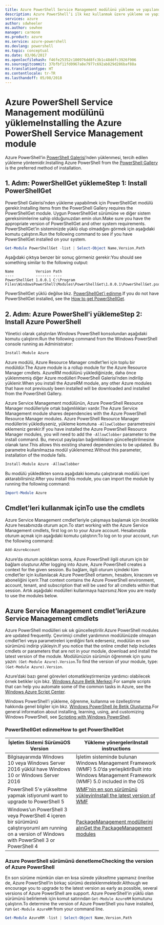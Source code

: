 ```yaml
---
title: Azure PowerShell Service Management modülünü yükleme ve yapılandırma | Microsoft Docs
description: Azure PowerShell’i ilk kez kullanmak üzere yükleme ve yapılandırma.
services: azure
author: sdwheeler
ms.author: sewhee
manager: carmonm
ms.product: azure
ms.service: azure-powershell
ms.devlang: powershell
ms.topic: conceptual
ms.date: 03/06/2017
ms.openlocfilehash: f46fe25352c100976dd8fc3b1c48ddfc3926f906
ms.sourcegitcommit: 37bfbf11fd0967a8e7977c692ab829d286baf88a
ms.translationtype: HT
ms.contentlocale: tr-TR
ms.lasthandoff: 05/08/2018
---
```

# <a name="installing-the-azure-powershell-service-management-module"></a><span data-ttu-id="c8a07-103">Azure PowerShell Service Management modülünü yükleme</span><span class="sxs-lookup"><span data-stu-id="c8a07-103">Installing the Azure PowerShell Service Management module</span></span>

<span data-ttu-id="c8a07-104">Azure PowerShell’in [PowerShell Galerisi](https://www.powershellgallery.com/)’nden yüklenmesi, tercih edilen yükleme yöntemidir.</span><span class="sxs-lookup"><span data-stu-id="c8a07-104">Installing Azure PowerShell from the [PowerShell Gallery](https://www.powershellgallery.com/) is the preferred method of installation.</span></span>

## <a name="step-1-install-powershellget"></a><span data-ttu-id="c8a07-105">1. Adım: PowerShellGet yükleme</span><span class="sxs-lookup"><span data-stu-id="c8a07-105">Step 1: Install PowerShellGet</span></span>

<span data-ttu-id="c8a07-106">PowerShell Galerisi’nden yükleme yapabilmek için PowerShellGet modülü gerekir.</span><span class="sxs-lookup"><span data-stu-id="c8a07-106">Installing items from the PowerShell Gallery requires the PowerShellGet module.</span></span> <span data-ttu-id="c8a07-107">Uygun PowerShellGet sürümüne ve diğer sistem gereksinimlerine sahip olduğunuzdan emin olun.</span><span class="sxs-lookup"><span data-stu-id="c8a07-107">Make sure you have the appropriate version of PowerShellGet and other system requirements.</span></span> <span data-ttu-id="c8a07-108">PowerShellGet’in sisteminizde yüklü olup olmadığını görmek için aşağıdaki komutu çalıştırın.</span><span class="sxs-lookup"><span data-stu-id="c8a07-108">Run the following command to see if you have PowerShellGet installed on your system.</span></span>

```powershell
Get-Module PowerShellGet -list | Select-Object Name,Version,Path
```

<span data-ttu-id="c8a07-109">Aşağıdaki çıktıya benzer bir sonuç görmeniz gerekir:</span><span class="sxs-lookup"><span data-stu-id="c8a07-109">You should see something similar to the following output:</span></span>

```
Name          Version Path
----          ------- ----
PowerShellGet 1.0.0.1 C:\Program Files\WindowsPowerShell\Modules\PowerShellGet\1.0.0.1\PowerShellGet.psd1
```

<span data-ttu-id="c8a07-110">PowerShellGet yüklü değilse bkz. [PowerShellGet’i edinme](#how-to-get-powershellget).</span><span class="sxs-lookup"><span data-stu-id="c8a07-110">If you do not have PowerShellGet installed, see the [How to get PowerShellGet](#how-to-get-powershellget).</span></span>

## <a name="step-2-install-azure-powershell"></a><span data-ttu-id="c8a07-111">2. Adım: Azure PowerShell'i yükleme</span><span class="sxs-lookup"><span data-stu-id="c8a07-111">Step 2: Install Azure PowerShell</span></span>

<span data-ttu-id="c8a07-112">Yönetici olarak çalıştırılan Windows PowerShell konsolundan aşağıdaki komutu çalıştırın:</span><span class="sxs-lookup"><span data-stu-id="c8a07-112">Run the following command from the Windows PowerShell console running as Administrator:</span></span>

```powershell
Install-Module Azure
```

<span data-ttu-id="c8a07-113">Azure modülü, Azure Resource Manager cmdlet’leri için toplu bir modüldür.</span><span class="sxs-lookup"><span data-stu-id="c8a07-113">The Azure module is a rollup module for the Azure Resource Manager cmdlets.</span></span> <span data-ttu-id="c8a07-114">AzureRM modülünü yüklediğinizde, daha önce yüklenmemiş diğer Azure modülleri PowerShell Galerisi’nden indirilip yüklenir.</span><span class="sxs-lookup"><span data-stu-id="c8a07-114">When you install the AzureRM module, any other Azure modules that have not previously been installed will be downloaded and installed from the PowerShell Gallery.</span></span>

<span data-ttu-id="c8a07-115">Azure Service Management modülünün, Azure PowerShell Resource Manager modülleriyle ortak bağımlılıkları vardır.</span><span class="sxs-lookup"><span data-stu-id="c8a07-115">The Azure Service Management module shares dependencies with the Azure PowerShell Resource Manager modules.</span></span> <span data-ttu-id="c8a07-116">Azure PowerShell Resource Manager modüllerini yüklediyseniz, yükleme komutuna `-AllowClobber` parametresini eklemeniz gerekir.</span><span class="sxs-lookup"><span data-stu-id="c8a07-116">If you have installed the Azure PowerShell Resource Manager modules, you will need to add the `-AllowClobber` parameter to the install command.</span></span> <span data-ttu-id="c8a07-117">Bu, mevcut paylaşılan bağımlılıkların güncelleştirilmesine olanak tanır.</span><span class="sxs-lookup"><span data-stu-id="c8a07-117">This allows this existing shared dependencies to be updated.</span></span> <span data-ttu-id="c8a07-118">Bu parametre kullanılmazsa modül yüklenemez.</span><span class="sxs-lookup"><span data-stu-id="c8a07-118">Without this parameter, installation of the module fails.</span></span>

```powershell
Install-Module Azure -AllowClobber
```

<span data-ttu-id="c8a07-119">Bu modülü yükledikten sonra aşağıdaki komutu çalıştırarak modülü içeri aktarabilirsiniz:</span><span class="sxs-lookup"><span data-stu-id="c8a07-119">After you install this module, you can import the module by running the following command:</span></span>

```powershell
Import-Module Azure
```

## <a name="to-use-the-cmdlets"></a><span data-ttu-id="c8a07-120">Cmdlet'leri kullanmak için</span><span class="sxs-lookup"><span data-stu-id="c8a07-120">To use the cmdlets</span></span>

<span data-ttu-id="c8a07-121">Azure Service Management cmdlet’leriyle çalışmaya başlamak için öncelikle Azure hesabınızda oturum açın.</span><span class="sxs-lookup"><span data-stu-id="c8a07-121">To start working with the Azure Service Management cmdlets, first log on to your Azure account.</span></span> <span data-ttu-id="c8a07-122">Hesabınızda oturum açmak için aşağıdaki komutu çalıştırın:</span><span class="sxs-lookup"><span data-stu-id="c8a07-122">To log on to your account, run the following command:</span></span>

```powershell
Add-AzureAccount
```

<span data-ttu-id="c8a07-123">Azure’da oturum açıldıktan sonra, Azure PowerShell ilgili oturum için bir bağlam oluşturur.</span><span class="sxs-lookup"><span data-stu-id="c8a07-123">After logging into Azure, Azure PowerShell creates a context for the given session.</span></span> <span data-ttu-id="c8a07-124">Bu bağlam, ilgili oturum içindeki tüm cmdlet’ler için kullanılacak Azure PowerShell ortamını, hesabını, kiracısını ve aboneliğini içerir.</span><span class="sxs-lookup"><span data-stu-id="c8a07-124">That context contains the Azure PowerShell environment, account, tenant, and subscription that will be used for all cmdlets within that session.</span></span> <span data-ttu-id="c8a07-125">Artık aşağıdaki modülleri kullanmaya hazırsınız.</span><span class="sxs-lookup"><span data-stu-id="c8a07-125">Now you are ready to use the modules below.</span></span>

## <a name="azure-service-management-cmdlets"></a><span data-ttu-id="c8a07-126">Azure Service Management cmdlet’leri</span><span class="sxs-lookup"><span data-stu-id="c8a07-126">Azure Service Management cmdlets</span></span>

<span data-ttu-id="c8a07-127">Azure PowerShell modülleri sık sık güncelleştirilir.</span><span class="sxs-lookup"><span data-stu-id="c8a07-127">Azure PowerShell modules are updated frequently.</span></span> <span data-ttu-id="c8a07-128">Çevrimiçi cmdlet yardımının modülünüzde olmayan cmdlet’leri veya parametreleri içerdiğini fark ederseniz, modülün en son sürümünü indirip yükleyin.</span><span class="sxs-lookup"><span data-stu-id="c8a07-128">If you notice that the online cmdlet help includes cmdlets or parameters that are not in your module, download and install the latest version of the module.</span></span> <span data-ttu-id="c8a07-129">Modülünüzün sürümün öğrenmek için şunu yazın: `(Get-Module Azure).Version`.</span><span class="sxs-lookup"><span data-stu-id="c8a07-129">To find the version of your module, type: `(Get-Module Azure).Version`.</span></span>

<span data-ttu-id="c8a07-130">Azure’daki bazı genel görevleri otomatikleştirmenize yardımcı olabilecek örnek betikler için bkz. [Windows Azure Betik Merkezi](http://www.windowsazure.com/documentation/scripts/).</span><span class="sxs-lookup"><span data-stu-id="c8a07-130">For sample scripts that can help you automate some of the common tasks in Azure, see the [Windows Azure Script Center](http://www.windowsazure.com/documentation/scripts/).</span></span>

<span data-ttu-id="c8a07-131">Windows PowerShell’i yükleme, öğrenme, kullanma ve özelleştirme hakkında genel bilgiler için bkz. [Windows PowerShell ile Betik Oluşturma](http://go.microsoft.com/fwlink/p/?linkid=320210).</span><span class="sxs-lookup"><span data-stu-id="c8a07-131">For general information about installing, learning, using, and customizing Windows PowerShell, see [Scripting with Windows PowerShell](http://go.microsoft.com/fwlink/p/?linkid=320210).</span></span>

### <a name="how-to-get-powershellget"></a><span data-ttu-id="c8a07-132">PowerShellGet edinme</span><span class="sxs-lookup"><span data-stu-id="c8a07-132">How to get PowerShellGet</span></span>

|<span data-ttu-id="c8a07-133">İşletim Sistemi Sürümü</span><span class="sxs-lookup"><span data-stu-id="c8a07-133">OS Version</span></span>|<span data-ttu-id="c8a07-134">Yükleme yönergeleri</span><span class="sxs-lookup"><span data-stu-id="c8a07-134">Install instructions</span></span>|
|---|---|
|<span data-ttu-id="c8a07-135">Bilgisayarımda Windows 10 veya Windows Server 2016 yüklü</span><span class="sxs-lookup"><span data-stu-id="c8a07-135">I have Windows 10 or Windows Server 2016</span></span>|<span data-ttu-id="c8a07-136">İşletim sisteminde bulunan Windows Management Framework (WMF) 5.0’da yerleşiktir</span><span class="sxs-lookup"><span data-stu-id="c8a07-136">Built into Windows Management Framework (WMF) 5.0 included in the OS</span></span>|
|<span data-ttu-id="c8a07-137">PowerShell 5'e yükseltme yapmak istiyorum</span><span class="sxs-lookup"><span data-stu-id="c8a07-137">I want to upgrade to PowerShell 5</span></span>|[<span data-ttu-id="c8a07-138">WMF’nin en son sürümünü yükleyin</span><span class="sxs-lookup"><span data-stu-id="c8a07-138">Install the latest version of WMF</span></span>](https://www.microsoft.com/en-us/download/details.aspx?id=54616)|
|<span data-ttu-id="c8a07-139">Windows’un PowerShell 3 veya PowerShell 4 içeren bir sürümünü çalıştırıyorum</span><span class="sxs-lookup"><span data-stu-id="c8a07-139">I am running on a version of Windows with PowerShell 3 or PowerShell 4</span></span>|[<span data-ttu-id="c8a07-140">PackageManagement modüllerini alın</span><span class="sxs-lookup"><span data-stu-id="c8a07-140">Get the PackageManagement modules</span></span>](http://go.microsoft.com/fwlink/?LinkID=746217)|

<a id="helpmechoose"></a>
### <a name="checking-the-version-of-azure-powershell"></a><span data-ttu-id="c8a07-141">Azure PowerShell sürümünü denetleme</span><span class="sxs-lookup"><span data-stu-id="c8a07-141">Checking the version of Azure PowerShell</span></span>

<span data-ttu-id="c8a07-142">En son sürüme mümkün olan en kısa sürede yükseltme yapmanız önerilse de, Azure PowerShell’in birkaç sürümü desteklenmektedir.</span><span class="sxs-lookup"><span data-stu-id="c8a07-142">Although we encourage you to upgrade to the latest version as early as possible, several versions of Azure PowerShell are support.</span></span> <span data-ttu-id="c8a07-143">Azure PowerShell'in yüklü olan sürümünü belirlemek için komut satırından `Get-Module AzureRM` komutunu çalıştırın.</span><span class="sxs-lookup"><span data-stu-id="c8a07-143">To determine the version of Azure PowerShell you have installed, run `Get-Module AzureRM` from your command line.</span></span>

```powershell
Get-Module AzureRM -list | Select-Object Name,Version,Path
```
